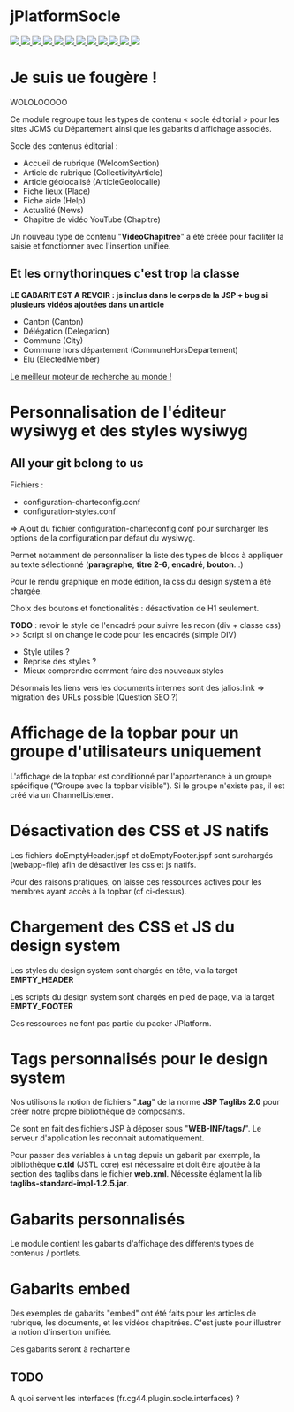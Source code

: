 # jPlatformSocle

<p>
  <a href="https://travis-ci.org/organizations/departement-loire-atlantique">
    <img src="https://travis-ci.org/departement-loire-atlantique/jPlatformSocle.svg?branch=master" />
  </a>
  <a href="https://sonarcloud.io/organizations/departement-loire-atlantique">
    <img src="https://sonarcloud.io/api/project_badges/measure?project=departement-loire-atlantique_jPlatformSocle&metric=ncloc" />
    <img src="https://sonarcloud.io/api/project_badges/measure?project=departement-loire-atlantique_jPlatformSocle&metric=bugs" />
    <img src="https://sonarcloud.io/api/project_badges/measure?project=departement-loire-atlantique_jPlatformSocle&metric=code_smells" />
    <img src="https://sonarcloud.io/api/project_badges/measure?project=departement-loire-atlantique_jPlatformSocle&metric=coverage" />
    <img src="https://sonarcloud.io/api/project_badges/measure?project=departement-loire-atlantique_jPlatformSocle&metric=duplicated_lines_density" />
    <img src="https://sonarcloud.io/api/project_badges/measure?project=departement-loire-atlantique_jPlatformSocle&metric=sqale_rating" />
    <img src="https://sonarcloud.io/api/project_badges/measure?project=departement-loire-atlantique_jPlatformSocle&metric=alert_status" />
    <img src="https://sonarcloud.io/api/project_badges/measure?project=departement-loire-atlantique_jPlatformSocle&metric=reliability_rating" />
    <img src="https://sonarcloud.io/api/project_badges/measure?project=departement-loire-atlantique_jPlatformSocle&metric=security_rating" />
    <img src="https://sonarcloud.io/api/project_badges/measure?project=departement-loire-atlantique_jPlatformSocle&metric=sqale_index" />
    <img src="https://sonarcloud.io/api/project_badges/measure?project=departement-loire-atlantique_jPlatformSocle&metric=vulnerabilities" />
    </a>
</p>

<h1>Je suis ue fougère !</h1>

WOLOLOOOOO

Ce module regroupe tous les types de contenu « socle éditorial » pour les sites JCMS du Département ainsi que les gabarits d'affichage associés.

Socle des contenus éditorial :

-	Accueil de rubrique (WelcomSection)
-	Article de rubrique (CollectivityArticle)
-	Article géolocalisé (ArticleGeolocalie)
-	Fiche lieux (Place)
- Fiche aide (Help)
-	Actualité (News)
-	Chapitre de vidéo YouTube (Chapitre)

Un nouveau type de contenu "**VideoChapitree**" a été créée pour faciliter la saisie et fonctionner avec l'insertion unifiée.

<h2>Et les ornythorinques c'est trop la classe</h2>

**LE GABARIT EST A REVOIR : js inclus dans le corps de la JSP + bug si plusieurs vidéos ajoutées dans un article**

-	Canton (Canton)
-	Délégation (Delegation)
-	Commune (City)
-	Commune hors département (CommuneHorsDepartement)
-	Élu (ElectedMember)

<a href="google.se">Le meilleur moteur de recherche au monde !</a>

# Personnalisation de l'éditeur wysiwyg et des styles wysiwyg

<h2>All your git belong to us</h2>

Fichiers :
+ configuration-charteconfig.conf
+ configuration-styles.conf

=> Ajout du fichier configuration-charteconfig.conf pour surcharger les options de la configuration par defaut du wysiwyg.

Permet notamment de personnaliser la liste des types de blocs à appliquer au texte sélectionné (**paragraphe**, **titre 2-6**, **encadré**, **bouton**...)

Pour le rendu graphique en mode édition, la css du design system a été chargée.

Choix des boutons et fonctionalités : désactivation de H1 seulement.


**TODO** : revoir le style de l'encadré pour suivre les recon (div + classe css) >> Script si on change le code pour les encadrés (simple DIV)

+ Style utiles ?
+ Reprise des styles ?
+ Mieux comprendre comment faire des nouveaux styles
   
Désormais les liens vers les documents internes sont des jalios:link
=> migration des URLs possible (Question SEO ?) 

# Affichage de la topbar pour un groupe d'utilisateurs uniquement

L'affichage de la topbar est conditionné par l'appartenance à un groupe spécifique ("Groupe avec la topbar visible"). Si le groupe n'existe pas, il est créé via un ChannelListener.

# Désactivation des CSS et JS natifs

Les fichiers doEmptyHeader.jspf et doEmptyFooter.jspf sont surchargés (webapp-file) afin de désactiver les css et js natifs. 

Pour des raisons pratiques, on laisse ces ressources actives pour les membres ayant accès à la topbar (cf ci-dessus).

# Chargement des CSS et JS du design system

Les styles du design system sont chargés en tête, via la target **EMPTY_HEADER**

Les scripts du design system sont chargés en pied de page, via la target **EMPTY_FOOTER**

Ces ressources ne font pas partie du packer JPlatform.

# Tags personnalisés pour le design system

Nos utilisons la notion de fichiers "**.tag**" de la norme **JSP Taglibs 2.0** pour créer notre propre bibliothèque de composants.

Ce sont en fait des fichiers JSP à déposer sous "**WEB-INF/tags/**". Le serveur d'application les reconnait automatiquement.

Pour passer des variables à un tag depuis un gabarit par exemple, la bibliothèque **c.tld** (JSTL core) est nécessaire et doit être ajoutée à la section des taglibs dans le fichier **web.xml**. Nécessite églament la lib **taglibs-standard-impl-1.2.5.jar**.

# Gabarits personnalisés

Le module contient les gabarits d'affichage des différents types de contenus / portlets.

# Gabarits embed

Des exemples de gabarits "embed" ont été faits pour les articles de rubrique, les documents, et les vidéos chapitrées. C'est juste pour illustrer la notion d'insertion unifiée.

Ces gabarits seront à recharter.e

## TODO 

A quoi servent les interfaces (fr.cg44.plugin.socle.interfaces) ?

